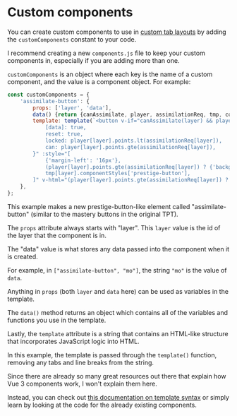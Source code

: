 # Custom components

You can create custom components to use in [custom tab layouts](custom-tab-layouts.md) by adding the `customComponents` constant to your code.

I recommend creating a new `components.js` file to keep your custom components in, especially if you are adding more than one.

`customComponents` is an object where each key is the name of a custom component, and the value is a component object. For example:

```js
const customComponents = {
    'assimilate-button': {
        props: ['layer', 'data'],
        data() {return {canAssimilate, player, assimilationReq, tmp, completeAssimilation}},
        template: template(`<button v-if="canAssimilate(layer) && player[data].assimilating === layer" :class="{
            [data]: true,
            reset: true,
            locked: player[layer].points.lt(assimilationReq[layer]),
            can: player[layer].points.gte(assimilationReq[layer]),
        }" :style="[
            {'margin-left': '16px'},
            (player[layer].points.gte(assimilationReq[layer]) ? {'background-color': tmp[data].color} : {}),
            tmp[layer].componentStyles['prestige-button'],
        ]" v-html="(player[layer].points.gte(assimilationReq[layer]) ? 'Assimilate this layer!' : 'Reach ' + format(assimilationReq[layer]) + ' ' + tmp[layer].resource + ' to fully Assimilate this layer.')" v-on:click="completeAssimilation(layer)"></button>`),
    },
};
```

This example makes a new prestige-button-like element called "assimilate-button" (similar to the mastery buttons in the original TPT).

The `props` attribute always starts with "layer". This `layer` value is the id of the layer that the component is in.

The "data" value is what stores any data passed into the component when it is created.

For example, in `["assimilate-button", "mo"]`, the string `"mo"` is the value of `data`.

Anything in `props` (both `layer` and `data` here) can be used as variables in the template.

The `data()` method returns an object which contains all of the variables and functions you use in the template.

Lastly, the `template` attribute is a string that contains an HTML-like structure that incorporates JavaScript logic into HTML.

In this example, the template is passed through the `template()` function, removing any tabs and line breaks from the string.

Since there are already so many great resources out there that explain how Vue 3 components work, I won't explain them here.

Instead, you can check out [this documentation on template syntax](https://vuejs.org/guide/essentials/template-syntax.html) or simply learn by looking at the code for the already existing components.
